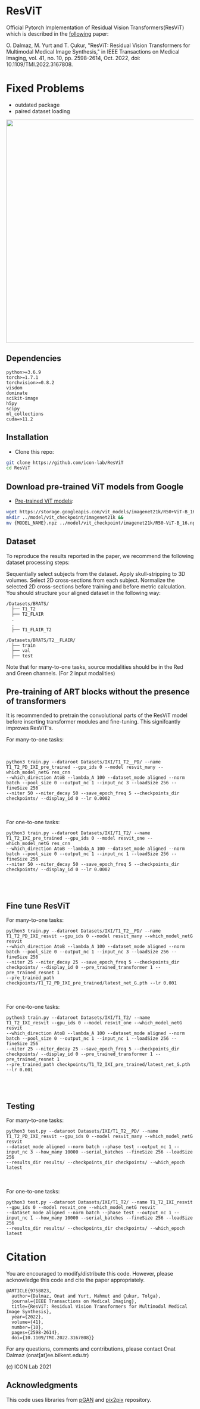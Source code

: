 # ResViT
Official Pytorch Implementation of Residual Vision Transformers(ResViT) which is described in the [following](https://ieeexplore.ieee.org/document/9758823) paper:

O. Dalmaz, M. Yurt and T. Çukur, "ResViT: Residual Vision Transformers for Multimodal Medical Image Synthesis," in IEEE Transactions on Medical Imaging, vol. 41, no. 10, pp. 2598-2614, Oct. 2022, doi: 10.1109/TMI.2022.3167808.

# Fixed Problems

- outdated package
- paired dataset loading

<img src="main_fig.png" width="600px"/>

## Dependencies

```
python>=3.6.9
torch>=1.7.1
torchvision>=0.8.2
visdom
dominate
scikit-image
h5py
scipy
ml_collections
cuda=>11.2
```
## Installation
- Clone this repo:
```bash
git clone https://github.com/icon-lab/ResViT
cd ResViT
```

## Download pre-trained ViT models from Google
* [Pre-trained ViT models](https://console.cloud.google.com/storage/vit_models/):
```bash
wget https://storage.googleapis.com/vit_models/imagenet21k/R50+ViT-B_16.npz &&
mkdir ../model/vit_checkpoint/imagenet21k &&
mv {MODEL_NAME}.npz ../model/vit_checkpoint/imagenet21k/R50-ViT-B_16.npz
```

## Dataset
To reproduce the results reported in the paper, we recommend the following dataset processing steps:

Sequentially select subjects from the dataset.
Apply skull-stripping to 3D volumes.
Select 2D cross-sections from each subject.
Normalize the selected 2D cross-sections before training and before metric calculation.
You should structure your aligned dataset in the following way:
```
/Datasets/BRATS/
  ├── T1_T2
  ├── T2_FLAIR
  .
  .
  ├── T1_FLAIR_T2   
```
```
/Datasets/BRATS/T2__FLAIR/
  ├── train
  ├── val  
  ├── test   
```
Note that for many-to-one tasks, source modalities should be in the Red and Green channels. (For 2 input modalities)

## Pre-training of ART blocks without the presence of transformers
It is recommended to pretrain the convolutional parts of the ResViT model before inserting transformer modules and fine-tuning. This signifcantly improves ResViT's.

For many-to-one tasks: 

<br />

```
python3 train.py --dataroot Datasets/IXI/T1_T2__PD/ --name T1_T2_PD_IXI_pre_trained --gpu_ids 0 --model resvit_many --which_model_netG res_cnn 
--which_direction AtoB --lambda_A 100 --dataset_mode aligned --norm batch --pool_size 0 --output_nc 1 --input_nc 3 --loadSize 256 --fineSize 256 
--niter 50 --niter_decay 50 --save_epoch_freq 5 --checkpoints_dir checkpoints/ --display_id 0 --lr 0.0002
```

<br />
<br />
For one-to-one tasks: <br />

```
python3 train.py --dataroot Datasets/IXI/T1_T2/ --name T1_T2_IXI_pre_trained --gpu_ids 0 --model resvit_one --which_model_netG res_cnn 
--which_direction AtoB --lambda_A 100 --dataset_mode aligned --norm batch --pool_size 0 --output_nc 1 --input_nc 1 --loadSize 256 --fineSize 256 
--niter 50 --niter_decay 50 --save_epoch_freq 5 --checkpoints_dir checkpoints/ --display_id 0 --lr 0.0002
```

<br />
<br />

## Fine tune ResViT
For many-to-one tasks: <br />

```
python3 train.py --dataroot Datasets/IXI/T1_T2__PD/ --name T1_T2_PD_IXI_resvit --gpu_ids 0 --model resvit_many --which_model_netG resvit 
--which_direction AtoB --lambda_A 100 --dataset_mode aligned --norm batch --pool_size 0 --output_nc 1 --input_nc 3 --loadSize 256 --fineSize 256 
--niter 25 --niter_decay 25 --save_epoch_freq 5 --checkpoints_dir checkpoints/ --display_id 0 --pre_trained_transformer 1 --pre_trained_resnet 1 
--pre_trained_path checkpoints/T1_T2_PD_IXI_pre_trained/latest_net_G.pth --lr 0.001
```

<br />
<br />
For one-to-one tasks: <br />

```
python3 train.py --dataroot Datasets/IXI/T1_T2/ --name T1_T2_IXI_resvit --gpu_ids 0 --model resvit_one --which_model_netG resvit 
--which_direction AtoB --lambda_A 100 --dataset_mode aligned --norm batch --pool_size 0 --output_nc 1 --input_nc 1 --loadSize 256 --fineSize 256 
--niter 25 --niter_decay 25 --save_epoch_freq 5 --checkpoints_dir checkpoints/ --display_id 0 --pre_trained_transformer 1 --pre_trained_resnet 1 
--pre_trained_path checkpoints/T1_T2_IXI_pre_trained/latest_net_G.pth --lr 0.001
```

<br />
<br />

## Testing
For many-to-one tasks: 
<br />

```
python3 test.py --dataroot Datasets/IXI/T1_T2__PD/ --name T1_T2_PD_IXI_resvit --gpu_ids 0 --model resvit_many --which_model_netG resvit 
--dataset_mode aligned --norm batch --phase test --output_nc 1 --input_nc 3 --how_many 10000 --serial_batches --fineSize 256 --loadSize 256 
--results_dir results/ --checkpoints_dir checkpoints/ --which_epoch latest
```

<br />
<br />
For one-to-one tasks: 
<br />

```
python3 test.py --dataroot Datasets/IXI/T1_T2/ --name T1_T2_IXI_resvit --gpu_ids 0 --model resvit_one --which_model_netG resvit 
--dataset_mode aligned --norm batch --phase test --output_nc 1 --input_nc 1 --how_many 10000 --serial_batches --fineSize 256 --loadSize 256 
--results_dir results/ --checkpoints_dir checkpoints/ --which_epoch latest
```
# Citation
You are encouraged to modify/distribute this code. However, please acknowledge this code and cite the paper appropriately.
```
@ARTICLE{9758823,
  author={Dalmaz, Onat and Yurt, Mahmut and Çukur, Tolga},
  journal={IEEE Transactions on Medical Imaging}, 
  title={ResViT: Residual Vision Transformers for Multimodal Medical Image Synthesis}, 
  year={2022},
  volume={41},
  number={10},
  pages={2598-2614},
  doi={10.1109/TMI.2022.3167808}}
```
For any questions, comments and contributions, please contact Onat Dalmaz (onat[at]ee.bilkent.edu.tr) <br />

(c) ICON Lab 2021

## Acknowledgments
This code uses libraries from [pGAN](https://github.com/icon-lab/pGAN-cGAN) and [pix2pix](https://github.com/junyanz/pytorch-CycleGAN-and-pix2pix) repository.
